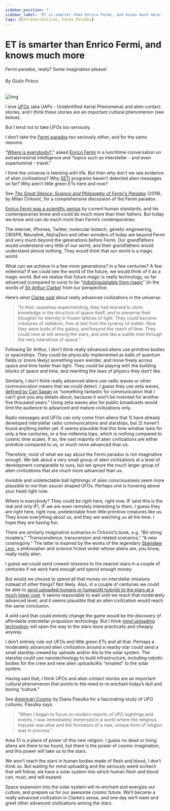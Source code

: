 ```yaml
---
sidebar_position: 7
sidebar_label: 'ET is smarter than Enrico Fermi, and knows much more'
tags: [Extraterrestrial, Fermi Paradox]
---
```


# ET is smarter than Enrico Fermi, and knows much more
<span class="doc-subtitle">Fermi paradox, really? Some imagination please!</span>

###### By Giulio Prisco
![img](../../img/et.png)

I love [UFOs](https://en.wikipedia.org/wiki/Unidentified_flying_object) (aka UAPs - Unidentified Aerial Phenomena) and alien contact stories, and I think these stories are an important cultural phenomenon (see below).

But I tend not to take UFOs too seriously.

I don’t take the [Fermi paradox](https://en.wikipedia.org/wiki/Fermi_paradox) too seriously either, and for the same reasons.

“[Where is everybody?](https://www.amazon.com/Great-Silence-Science-Philosophy-Paradox/dp/0199646309),” asked [Enrico Fermi](https://en.wikipedia.org/wiki/Enrico_Fermi) in a lunchtime conversation on extraterrestrial intelligence and “topics such as interstellar - and even superluminal - travel.”

I think the universe is teeming with life. But then why don’t we see evidence of alien civilizations? Why [SETI](https://en.wikipedia.org/wiki/Search_for_extraterrestrial_intelligence) programs haven’t detected alien messages so far? Why aren’t little green ETs here and now?

See _[The Great Silence: Science and Philosophy of Fermi's Paradox](https://www.amazon.com/Great-Silence-Science-Philosophy-Paradox/dp/0199646309)_ (2018), by Milan Ćirković, for a comprehensive discussion of the Fermi paradox.

[Enrico Fermi was a scientific genius](https://www.amazon.com/Pope-Physics-Enrico-Fermi-Atomic-ebook/dp/B01ERPCB1O/) by current human standards, and his contemporaries knew and could do much more than their fathers. But today we know and can do much more than Fermi’s contemporaries.

The internet, iPhones, Twitter, molecular biotech, genetic engineering, CRISPR, Neuralink, AlphaZero and other wonders of today are beyond Fermi and very much beyond the generations before Fermi. Our grandfathers would understand very little of our world, and their grandfathers would understand almost nothing. They would think that our world is a magic world.

What can we achieve in a few more generations? In a few centuries? A few millennia? If we could see the world of the future, we would think of it as a magic world. But we realize that future magic is really technology, so far advanced (compared to ours) to be “[indistinguishable from magic](https://en.wikipedia.org/wiki/Clarke%27s_three_laws)” (in the words of [Sir Arthur Clarke](https://en.wikipedia.org/wiki/Arthur_C._Clarke)) from our perspective.

Here’s what [Clarke said](https://en.wikipedia.org/wiki/2001:_A_Space_Odyssey_(novel)) about really advanced civilizations in the universe:

> “In their ceaseless experimenting, they had learned to store knowledge in the structure of space itself, and to preserve their thoughts for eternity in frozen lattices of light. They could become creatures of radiation, free at last from the tyranny of matter. Now they were lords of the galaxy, and beyond the reach of time. They could rove at will among the stars, and sink like a subtle mist through the very interstices of space.”

Following Sir Arthur, I don’t think really advanced aliens use primitive bodies or spaceships. They could be physically implemented as balls of quantum fields or (more likely) something even weirder, and move freely across space and time faster than light. They could be playing with the building blocks of space and time, and rewriting the laws of physics they don’t like.

Similarly, I don’t think really advanced aliens use radio waves or other communication means that we could detect. I guess they use zeta waves, [defined by Carl Sagan](https://www.amazon.com/Varieties-Scientific-Experience-Personal-Search-ebook/dp/B004IATCJI/) as “something fantastic for communication that I can’t give you any details about, because it won’t be invented for another five thousand years.” Using zeta waves also for public broadcasts would limit the audience to advanced and mature civilizations only.

Radio messages and UFOs can only come from aliens that 1) have already developed interstellar radio communications and starships, but 2) haven’t found anything better yet. It seems plausible that this time window lasts for only a few centuries, or a few millennia tops, which is nothing compared to cosmic time scales. If so, the vast majority of alien civilizations are either primitive compared to us, or much more advanced than us.

Therefore, most of what we say about the Fermi paradox is not imaginative enough. We talk about a very small group of alien civilizations at a level of development comparable to ours, but we ignore the much larger group of alien civilizations that are much more advanced than us.

Invisible and undetectable ball lightnings of alien consciousness seem more plausible to me than saucer shaped UFOs. Perhaps one is hovering above your head right now.

Where is everybody? They could be right here, right now. IF (and this is the real and only IF), IF we are even remotely interesting to them, I guess they are right here, right now, undetectable from little primitive creatures like us. They know everything about us, and they are watching us all the time. I hope they are having fun.

There are similarly imaginative scenarios in Ćirković’s book, e.g. “Bit-string invaders,” “Transcendence, transcension and related scenarios,” “A new cosmogony.” The latter is inspired by the works of the legendary [Stanisław Lem](https://en.wikipedia.org/wiki/Stanis%C5%82aw_Lem), a philosopher and science fiction writer whose aliens are, you know, really really alien.

I guess we could send crewed missions to the nearest stars in a couple of centuries if we work hard enough and spend enough money.

But would we choose to spend all that money on interstellar missions instead of other things? Not likely. Also, in a couple of centuries we could be able to [send uploaded humans or human/AI hybrids to the stars at a much lower cost](https://gizmodo.com/why-we-should-send-uploaded-astronauts-on-interstellar-5968280). It seems reasonable to wait until we reach that moderately advanced level, and it seems plausible that an alien civilization would reach the same conclusion.

A wild card that could entirely change the game would be the discovery of affordable interstellar propulsion technology. But I think [mind uploading technology](https://en.wikipedia.org/wiki/Mind_uploading) will open the way to the stars more practically and cheaply anyway.

I don’t entirely rule out UFOs and little green ETs and all that. Perhaps a moderately advanced alien civilization around a nearby star could send a small starship crewed by uploads and/or AIs to the solar system. The starship could use nanotechnology to build infrastructure, including robotic bodies for the crew and new alien uploads/AIs “emailed” to the solar system.

Having said that, I think UFOs and alien contact stories are an important cultural phenomenon that points to the need to re-enchant today’s dull and boring “culture.”

See _[American Cosmic](https://www.amazon.com/gp/product/B07LFL7QMG/)_ by Diana Pasulka for a fascinating study of UFO cultures. Pasulka says:

> “When I began to focus on modern reports of UFO sightings and events, I was immediately immersed in a world where the religious impulse was alive and the formation of a new, unique form of religion was in process.”

Area 51 is a place of power of this new religion. I guess no dead or living aliens are there to be found, but there is the power of cosmic imagination, and this power will take us to the stars.

We won’t reach the stars in human bodies made of flesh and blood, I don’t think so. But waiting for mind uploading and the seriously weird sci/tech that will follow, we have a solar system into which human flesh and blood can, must, and will expand.

Space expansion into the solar system will re-enchant and energize our culture, and prepare us for our awesome cosmic future. We’ll become a really advanced civilization in Clarke’s sense, and one day we’ll meet and greet other advanced civilizations among the stars.

